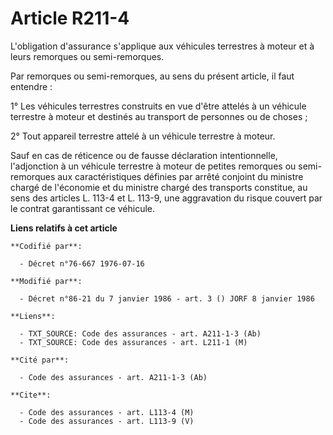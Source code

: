 # Article R211-4

L'obligation d'assurance s'applique aux véhicules terrestres à moteur et à leurs remorques ou semi-remorques.

Par remorques ou semi-remorques, au sens du présent article, il faut entendre :

1° Les véhicules terrestres construits en vue d'être attelés à un véhicule terrestre à moteur et destinés au transport de
personnes ou de choses ;

2° Tout appareil terrestre attelé à un véhicule terrestre à moteur.

Sauf en cas de réticence ou de fausse déclaration intentionnelle, l'adjonction à un véhicule terrestre à moteur de petites
remorques ou semi-remorques aux caractéristiques définies par arrêté conjoint du ministre chargé de l'économie et du ministre
chargé des transports constitue, au sens des articles L. 113-4 et L. 113-9, une aggravation du risque couvert par le contrat
garantissant ce véhicule.

**Liens relatifs à cet article**

	**Codifié par**:

	  - Décret n°76-667 1976-07-16

	**Modifié par**:

	  - Décret n°86-21 du 7 janvier 1986 - art. 3 () JORF 8 janvier 1986

	**Liens**:

	  - TXT_SOURCE: Code des assurances - art. A211-1-3 (Ab)
	  - TXT_SOURCE: Code des assurances - art. L211-1 (M)

	**Cité par**:

	  - Code des assurances - art. A211-1-3 (Ab)

	**Cite**:

	  - Code des assurances - art. L113-4 (M)
	  - Code des assurances - art. L113-9 (V)
